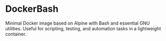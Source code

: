 # DockerBash
Minimal Docker image based on Alpine with Bash and essential GNU utilities. Useful for scripting, testing, and automation tasks in a lightweight container.
